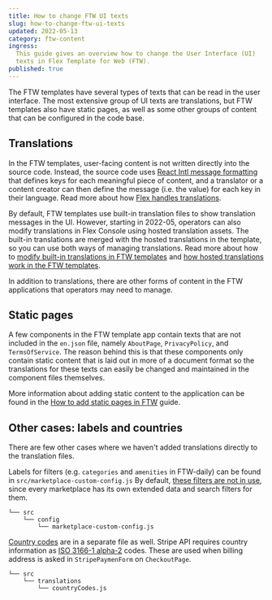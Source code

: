 ```yaml
---
title: How to change FTW UI texts
slug: how-to-change-ftw-ui-texts
updated: 2022-05-13
category: ftw-content
ingress:
  This guide gives an overview how to change the User Interface (UI)
  texts in Flex Template for Web (FTW).
published: true
---
```


The FTW templates have several types of texts that can be read in the
user interface. The most extensive group of UI texts are translations,
but FTW templates also have static pages, as well as some other groups
of content that can be configured in the code base.

## Translations

In the FTW templates, user-facing content is not written directly into
the source code. Instead, the source code uses
[React Intl message formatting](https://formatjs.io/docs/intl#formatmessage)
that defines keys for each meaningful piece of content, and a translator
or a content creator can then define the message (i.e. the value) for
each key in their language. Read more about how
[Flex handles translations](/concepts/translations/).

By default, FTW templates use built-in translation files to show
translation messages in the UI. However, starting in 2022-05, operators
can also modify translations in Flex Console using hosted translation
assets. The built-in translations are merged with the hosted
translations in the template, so you can use both ways of managing
translations. Read more about how to
[modify built-in translations in FTW templates](/ftw/how-to-change-ftw-bundled-translations/)
and
[how hosted translations work in the FTW templates](/ftw/hosted-translations).

In addition to translations, there are other forms of content in the FTW
applications that operators may need to manage.

## Static pages

A few components in the FTW template app contain texts that are not
included in the `en.json` file, namely `AboutPage`, `PrivacyPolicy`, and
`TermsOfService`. The reason behind this is that these components only
contain static content that is laid out in more of a document format so
the translations for these texts can easily be changed and maintained in
the component files themselves.

More information about adding static content to the application can be
found in the
[How to add static pages in FTW](/ftw/how-to-add-static-pages-in-ftw/)
guide.

## Other cases: labels and countries

There are few other cases where we haven't added translations directly
to the translation files.

Labels for filters (e.g. `categories` and `amenities` in FTW-daily) can
be found in `src/marketplace-custom-config.js` By default,
[these filters are not in use](/how-to/change-search-filters-in-ftw/#adding-a-new-search-filter),
since every marketplace has its own extended data and search filters for
them.

<extrainfo title="FTW-product has moved the location of some components">

```shell
└── src
    └── config
        └── marketplace-custom-config.js
```

</extrainfo>

[Country codes](https://github.com/sharetribe/flex-template-web/blob/master/src/translations/countryCodes.js)
are in a separate file as well. Stripe API requires country information
as
[ISO 3166-1 alpha-2](https://en.wikipedia.org/wiki/ISO_3166-1_alpha-2)
codes. These are used when billing address is asked in
`StripePaymenForm` on `CheckoutPage`.

```shell
└── src
    └── translations
        └── countryCodes.js
```

